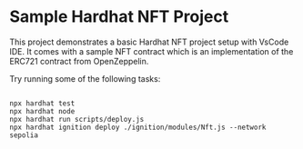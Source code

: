 # Sample Hardhat NFT Project

This project demonstrates a basic Hardhat NFT project setup with VsCode IDE. It comes with a sample NFT contract which is an implementation of the ERC721 contract from OpenZeppelin.

Try running some of the following tasks:

```shell

npx hardhat test
npx hardhat node
npx hardhat run scripts/deploy.js
npx hardhat ignition deploy ./ignition/modules/Nft.js --network sepolia

```